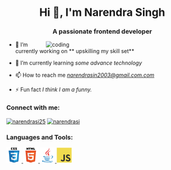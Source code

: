 <h1 align="center">Hi 👋, I'm Narendra Singh</h1>
<h3 align="center">A passionate frontend developer </h3>
<img align="right" alt="coding" width="400" src="https://github.com/NarendraSingh2003/" alt="">

- 🔭 I’m currently working on ** upskilling my skill set**

- 🌱 I’m currently learning *some advance technology*

- 📫 How to reach me *narendrasin2003@gmail.com.com*

- ⚡ Fun fact *I think I am a funny.*

<h3 align="left">Connect with me:</h3>
<p align="left">
<a href="https://twitter.com/narendrasi25" target="blank"><img align="center" src="https://raw.githubusercontent.com/rahuldkjain/github-profile-readme-generator/master/src/images/icons/Social/twitter.svg" alt="narendrasi25" height="30" width="40" /></a>
<a href="https://linkedin.com/in/narendrasi" target="blank"><img align="center" src="https://raw.githubusercontent.com/rahuldkjain/github-profile-readme-generator/master/src/images/icons/Social/linked-in-alt.svg" alt="narendrasi" height="30" width="40" /></a>
</p>

<h3 align="left">Languages and Tools:</h3>
<p align="left"> <a href="https://www.w3schools.com/css/" target="_blank" rel="noreferrer"> <img src="https://raw.githubusercontent.com/devicons/devicon/master/icons/css3/css3-original-wordmark.svg" alt="css3" width="40" height="40"/> </a> <a href="https://www.w3.org/html/" target="_blank" rel="noreferrer"> <img src="https://raw.githubusercontent.com/devicons/devicon/master/icons/html5/html5-original-wordmark.svg" alt="html5" width="40" height="40"/> </a> <a href="https://www.java.com" target="_blank" rel="noreferrer"> <img src="https://raw.githubusercontent.com/devicons/devicon/master/icons/java/java-original.svg" alt="java" width="40" height="40"/> </a> <a href="https://developer.mozilla.org/en-US/docs/Web/JavaScript" target="_blank" rel="noreferrer"> <img src="https://raw.githubusercontent.com/devicons/devicon/master/icons/javascript/javascript-original.svg" alt="javascript" width="40" height="40"/> </a> <a href="https://www.mathworks.com/"
